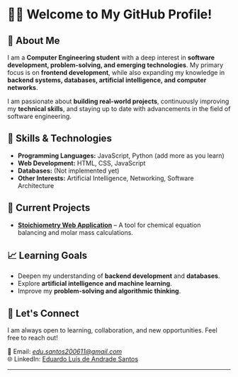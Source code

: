 # 👨‍💻 Welcome to My GitHub Profile!

## 📌 About Me  
I am a **Computer Engineering student** with a deep interest in **software development, problem-solving, and emerging technologies**. My primary focus is on **frontend development**, while also expanding my knowledge in **backend systems, databases, artificial intelligence, and computer networks**.

I am passionate about **building real-world projects**, continuously improving my **technical skills**, and staying up to date with advancements in the field of software engineering.

## 🔧 Skills & Technologies  
- **Programming Languages:** JavaScript, Python (add more as you learn)  
- **Web Development:** HTML, CSS, JavaScript  
- **Databases:** (Not implemented yet)  
- **Other Interests:** Artificial Intelligence, Networking, Software Architecture  

## 🚀 Current Projects  
- **[Stoichiometry Web Application](https://github.com/seu-usuario/)** – A tool for chemical equation balancing and molar mass calculations.  


## 📈 Learning Goals  
- Deepen my understanding of **backend development** and **databases**.  
- Explore **artificial intelligence and machine learning**.  
- Improve my **problem-solving and algorithmic thinking**.  

## 📩 Let's Connect  
I am always open to learning, collaboration, and new opportunities. Feel free to reach out!  

📧 Email: *edu.santos200611@gmail.com*  
🌐 LinkedIn: [Eduardo Luís de Andrade Santos](https://www.linkedin.com/in/eduardo-luis-de-a-santos-683234264/)  

---
<!---
snt94/snt94 is a ✨ special ✨ repository because its `README.md` (this file) appears on your GitHub profile.
You can click the Preview link to take a look at your changes.
--->
